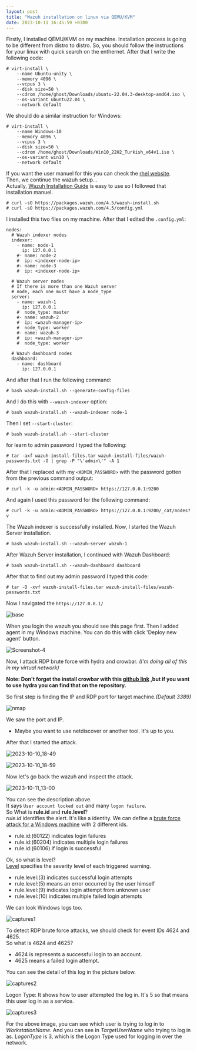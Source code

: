 ```yaml
---
layout: post
title: "Wazuh installation on linux via QEMU/KVM"
date: 2023-10-11 16:45:59 +0300
---
```


Firstly, I installed QEMU/KVM on my machine. Installation process is going to be different from distro to distro. So, you should follow the instructions for your linux with quick search on the enthernet. After that I write the following code:
```
# virt-install \
    --name Ubuntu-unity \
    --memory 4096 \
    --vcpus 3 \
    --disk size=50 \
    --cdrom /home/ghost/Downloads/ubuntu-22.04.3-desktop-amd64.iso \
    --os-variant ubuntu22.04 \
    --network default
```
We should do a similar instruction for Windows:
```
# virt-install \
    --name Windows-10 
    --memory 4096 \
    --vcpus 3 \
    --disk size=50 \
    --cdrom /home/ghost/Downloads/Win10_22H2_Turkish_x64v1.iso \
    --os-variant win10 \
    --network default
```
If you want the user manuel for this you can check the [rhel website](https://access.redhat.com/documentation/en-us/red_hat_enterprise_linux/7/html/virtualization_deployment_and_administration_guide/sect-guest_virtual_machine_installation_overview-creating_guests_with_virt_install).  
Then, we continue the wazuh setup...  
Actually, [Wazuh Installation Guide](https://documentation.wazuh.com/current/installation-guide/index.html) is easy to use so I followed that installation manuel.  
```
# curl -sO https://packages.wazuh.com/4.5/wazuh-install.sh
# curl -sO https://packages.wazuh.com/4.5/config.yml
```
I installed this two files on my machine. After that I edited the `.config.yml`:
```
nodes:
  # Wazuh indexer nodes
  indexer:
    - name: node-1
      ip: 127.0.0.1
    #- name: node-2
    #  ip: <indexer-node-ip>
    #- name: node-3
    #  ip: <indexer-node-ip>

  # Wazuh server nodes
  # If there is more than one Wazuh server
  # node, each one must have a node_type
  server:
    - name: wazuh-1
      ip: 127.0.0.1
    #  node_type: master
    #- name: wazuh-2
    #  ip: <wazuh-manager-ip>
    #  node_type: worker
    #- name: wazuh-3
    #  ip: <wazuh-manager-ip>
    #  node_type: worker

  # Wazuh dashboard nodes
  dashboard:
    - name: dashboard
      ip: 127.0.0.1
```
And after that I run the following command:
```
# bash wazuh-install.sh --generate-config-files
```
And I do this with `--wazuh-indexer` option:
```
# bash wazuh-install.sh --wazuh-indexer node-1
```
Then I set `--start-cluster`:
```
# bash wazuh-install.sh --start-cluster
```
for learn to admin password I typed the following:
```
# tar -axf wazuh-install-files.tar wazuh-install-files/wazuh-passwords.txt -O | grep -P "\'admin\'" -A 1
```
After that I replaced with my `<ADMIN_PASSWORD>` with the password gotten from the previous command output:
```
# curl -k -u admin:<ADMIN_PASSWORD> https://127.0.0.1:9200
```
And again I used this password for the following command:
```
# curl -k -u admin:<ADMIN_PASSWORD> https://127.0.0.1:9200/_cat/nodes?v
```
The Wazuh indexer is successfully installed. Now, I started the Wazuh Server installation.
```
# bash wazuh-install.sh --wazuh-server wazuh-1
```
After Wazuh Server installation, I continued with Wazuh Dashboard:
```
# bash wazuh-install.sh --wazuh-dashboard dashboard
```
After that to find out my admin password I typed this code:
```
# tar -O -xvf wazuh-install-files.tar wazuh-install-files/wazuh-passwords.txt
```
Now I navigated the `https://127.0.0.1/`  

![base](https://github.com/3xg3lin/3xg3lin.github.io/assets/73038148/d8e4cfaf-c425-4db0-b5d1-68051183d551)  

When you login the wazuh you should see this page first. Then I added agent in my Windows machine. You can do this with click 'Deploy new agent' button.

![Screenshot-4](https://github.com/3xg3lin/3xg3lin.github.io/assets/73038148/12c51c73-b0ea-4bc2-b5f0-f6b0c8c06266)


Now, I attack RDP brute force with hydra and crowbar. *(I'm doing all of this in my virtual network)* 

**Note: Don't forget the install crowbar with this [github link](https://github.com/galkan/crowbar) ,but if you want to use hydra you can find that on the repository.**  

So first step is finding the IP and RDP port for target machine.*(Default 3389)*  

![nmap](https://github.com/3xg3lin/3xg3lin.github.io/assets/73038148/929d3e72-3093-4a13-9021-450a51d00e0a)

We saw the port and IP.  
- Maybe you want to use netdiscover or another tool. It's up to you.  

After that I started the attack.  

![2023-10-10_18-49](https://github.com/3xg3lin/3xg3lin.github.io/assets/73038148/4d15f453-4764-4af4-b632-5b10f171acc0)

![2023-10-10_18-59](https://github.com/3xg3lin/3xg3lin.github.io/assets/73038148/767b9011-5db8-4580-9d60-1f0b08391bd0)

Now let's go back the wazuh and inspect the attack.

![2023-10-11_13-00](https://github.com/3xg3lin/3xg3lin.github.io/assets/73038148/0f356eb0-e08a-4371-89e9-b25c38fbc77c)

You can see the description above.  
It says `User account locked out` and many `logon failure`.  
So What is **rule.id** and **rule.level**?  
*rule.id* identifies the alert. It's like a identity. We can define a [brute force attack for a Windows machine](https://documentation.wazuh.com/current/proof-of-concept-guide/detect-brute-force-attack.html) with 2 different ids.  
- rule.id:(60122) indicates login failures  
- rule.id:(60204) indicates multiple login failures
- rule.id:(60106) if login is successful

Ok, so what is level?  
[Level](https://documentation.wazuh.com/current/user-manual/ruleset/rules-classification.html) specifies the severity level of each triggered warning.  
- rule.level:(3) indicates successful login attempts
- rule.level:(5) means an error occurred by the user himself
- rule.level:(9) indicates login attempt from unknown user
- rule.level:(10) indicates multiple failed login attempts
 
We can look Windows logs too. 

![captures1](https://github.com/3xg3lin/3xg3lin.github.io/assets/73038148/6ae886d8-69e9-4d10-bf4c-3e83e0cba219)

To detect RDP brute force attacks, we should check for event IDs 4624 and 4625.  
So what is 4624 and 4625?  
- 4624 is represents a successful login to an account.  
- 4625 means a failed login attempt.  

You can see the detail of this log in the picture below.

![captures2](https://github.com/3xg3lin/3xg3lin.github.io/assets/73038148/f5c17b6f-3bf8-4f46-91e9-3367d39b0ee0)
  
Logon Type: It shows how to user attempted the log in. It's 5 so that means this user log in as a service.  

![captures3](https://github.com/3xg3lin/3xg3lin.github.io/assets/73038148/7a8cc711-9662-4528-8e0d-04d50c6fc751)

For the above image, you can see which user is trying to log in to *WorkstationName*. And you can see in *TargetUserName* who trying to log in as. *LogonType* is 3, which is the Logon Type used for logging in over the network.  
